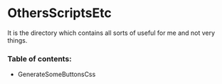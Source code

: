 # OthersScriptsEtc
It is the directory which contains all sorts of useful for me and not very things. 

### Table of contents:
- GenerateSomeButtonsCss